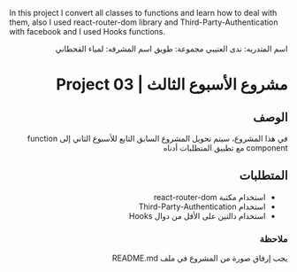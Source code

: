  In this project I convert all classes to functions and learn how to deal with them, also I used react-router-dom library and Third-Party-Authentication with facebook and I used Hooks functions.
 
 
 <div dir="rtl">

 اسم المتدربه: ندى العتيبي
 مجموعة: طويق
 اسم المشرفه: لمياء القحطاني
 
# مشروع الأسبوع الثالث | Project 03 
## الوصف
في هذا المشروع، سيتم تحويل المشروع السابق التابع للأسبوع الثاني إلى function component مع تطبيق المتطلبات أدناه
## المتطلبات
- استخدام مكتبة react-router-dom 
- استخدام Third-Party-Authentication 
- استخدام دالتين على الأقل من دوال Hooks

### ملاحظة
يجب إرفاق صورة من المشروع في ملف README.md
  
</div>
